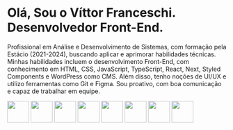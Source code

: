 <h1>Olá, Sou o Víttor Franceschi. Desenvolvedor Front-End.</h1>
<p>Profissional em Análise e Desenvolvimento de Sistemas, com formação pela Estácio (2021-2024), buscando aplicar e aprimorar habilidades técnicas. Minhas habilidades incluem o desenvolvimento Front-End, com conhecimento em HTML, CSS, JavaScript, TypeScript, React, Next, Styled Components e WordPress como CMS. Além disso, tenho noções de UI/UX e utilizo ferramentas como Git e Figma. Sou proativo, com boa comunicação e capaz de trabalhar em equipe.</p>
<div style"display: flex">
  <img src="https://cdn.jsdelivr.net/gh/devicons/devicon@latest/icons/html5/html5-original.svg" width="50px" height="50px" />
  <img src="https://cdn.jsdelivr.net/gh/devicons/devicon@latest/icons/css3/css3-original.svg" width="50px" height="50px" />
  <img src="https://cdn.jsdelivr.net/gh/devicons/devicon@latest/icons/javascript/javascript-original.svg" width="50px" height="50px" />
  <img src="https://cdn.jsdelivr.net/gh/devicons/devicon@latest/icons/typescript/typescript-original.svg" width="50px" height="50px"  />
  <img src="https://cdn.jsdelivr.net/gh/devicons/devicon@latest/icons/wordpress/wordpress-plain.svg" width="50px" height="50px" />
  <img src="https://cdn.jsdelivr.net/gh/devicons/devicon@latest/icons/react/react-original.svg" width="50px" height="50px" />
  <img src="https://cdn.jsdelivr.net/gh/devicons/devicon@latest/icons/nextjs/nextjs-original.svg" width="50px" height="50px" />
  <img src="https://cdn.jsdelivr.net/gh/devicons/devicon@latest/icons/styledcomponents/styledcomponents-original-wordmark.svg" width="50px" height="50px" />
</div>
